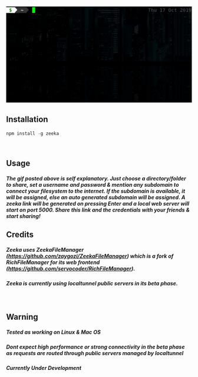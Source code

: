 <p align="center">
  <img src="https://raw.githubusercontent.com/zaygozi/zeeka/master/zeeka-invoke.gif">
</p>

## Installation
```javascript
npm install -g zeeka
```

<br>

## Usage
##### The gif posted above is self explanatory. Just choose a directory/folder to share, set a username and password & mention any subdomain to connect your filesystem to the internet. If the subdomain is available, it will be assigned, else an auto generated subdomain will be assigned. A zeeka link will be generated on pressing Enter and a local web server will start on port 5000. Share this link and the credentials with your friends & start sharing!

## Credits
##### Zeeka uses ZeekaFileManager (https://github.com/zaygozi/ZeekaFileManager) which is a fork of RichFileManager for its web frontend (https://github.com/servocoder/RichFileManager).
##### Zeeka is currently using localtunnel public servers in its beta phase.

<br>

## Warning
##### Tested as working on Linux & Mac OS
##### Dont expect high performance or strong connectivity in the beta phase as requests are routed through public servers managed by localtunnel
##### Currently Under Development
